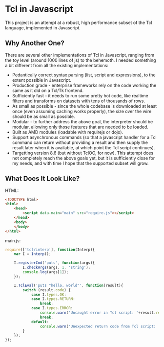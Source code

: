 Tcl in Javascript
=================

This project is an attempt at a robust, high performance subset of the Tcl language, implemented in Javascript.

Why Another One?
----------------

There are several other implementations of Tcl in Javascript, ranging from the toy level (around 1000 lines of js) to the behemoth.  I needed something a bit different from all the existing implementations:
* Pedantically correct syntax parsing (list, script and expressions), to the extent possible in Javascript.
* Production grade - enterprise frameworks rely on the code working the same as it did on a Tcl/Tk frontend.
* Sufficiently fast - it needs to run some pretty hot code, like realtime filters and transforms on datasets with tens of thousands of rows.
* As small as possible - since the whole codebase is downloaded at least once (even assuming caching works properly), the size over the wire should be as small as possible.
* Modular - to further address the above goal, the interpreter should be modular, allowing only those features that are needed to be loaded.
* Built as AMD modules (loadable with requirejs or dojo).
* Support asynchronous commands (so that a javascript handler for a Tcl command can return without providing a result and then supply the result later when it is available, at which point the Tcl script continues).
* Targetting version 8.6 (but without TclOO, for now).
This attempt does not completely reach the above goals yet, but it is sufficiently close for my needs, and with time I hope that the supported subset will grow.

What Does It Look Like?
-----------------------

HTML:
```html
<!DOCTYPE html>
<html>
	<head>
		<script data-main="main" src="require.js"></script>
	</head>
	<body>
	</body>
</html>
```

main.js:
```javascript
require(['tcl/interp'], function(Interp){
	var I = Interp();

	I.registerCmd('puts', function(args){
		I.checkArgs(args, 1, 'string');
		console.log(args[1]);
	});

	I.TclEval('puts "hello, world"', function(result){
		switch (result.code) {
			case I.types.OK:
			case I.types.RETURN:
				break;
			case I.types.ERROR:
				console.warn('Uncaught error in Tcl script: '+result.result);
				break;
			default:
				console.warn('Unexpected return code from Tcl script: '+result.code);
		}
	});
});
```
